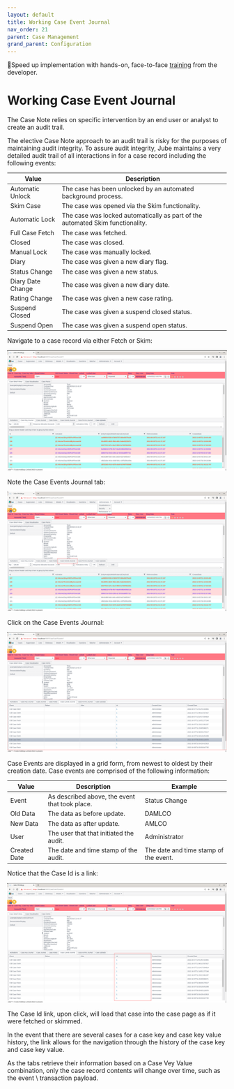 ```yaml
---
layout: default
title: Working Case Event Journal
nav_order: 21
parent: Case Management
grand_parent: Configuration
---
```


🚀Speed up implementation with hands-on, face-to-face [training](https://www.jube.io/training) from the developer.

# Working Case Event Journal
The Case Note relies on specific intervention by an end user or analyst to create an audit trail.

The elective Case Note approach to an audit trail is risky for the purposes of maintaining audit integrity. To assure audit integrity, Jube maintains a very detailed audit trail of all interactions in for a case record including the following events:

| Value             | Description                                                                                                                                                                                                                                                                                                                                         | 
|-------------------|-----------------------------------------------------------------------------------------------------------------------------------------------------------------------------------------------------------------------------------------------------------------------------------------------------------------------------------------------------|
| Automatic Unlock  | The case has been unlocked by an automated background process.                                                                                                                                                                                                                                                                                      |
| Skim Case         | The case was opened via the Skim functionality.                                                                                                                                                                                                                                                                                                     |
| Automatic Lock    | The case was locked automatically as part of the automated Skim functionality.                                                                                                                                                                                                                                                                      |
| Full Case Fetch   | The case was fetched.                                                                                                                                                                                                                                                                                                                               |
| Closed            | The case was closed.                                                                                                                                                                                                                                                                                                                                |
| Manual Lock       | The case was manually locked.                                                                                                                                                                                                                                                                                                                       |
| Diary             | The case was given a new diary flag.                                                                                                                                                                                                                                                                                                                |
| Status Change     | The case was given a new status.                                                                                                                                                                                                                                                                                                                    |
| Diary Date Change | The case was given a new diary date.                                                                                                                                                                                                                                                                                                                |
| Rating Change     | The case was given a new case rating.                                                                                                                                                                                                                                                                                                               |
| Suspend Closed    | The case was given a suspend closed status.                                                                                                                                                                                                                                                                                                         |
| Suspend Open      | The case was given a suspend open status.                                                                                                                                                                                                                                                                                                           |

Navigate to a case record via either Fetch or Skim:

![Image](CaseToCheckEvents.png)

Note the Case Events Journal tab:

![Image](LocationOfCaseEvents.png)

Click on the Case Events Journal:

![Image](ExposedCaseEventsTab.png)

Case Events are displayed in a grid form, from newest to oldest by their creation date. Case events are comprised of the following information:

| Value        | Description                                     | Example                               | 
|--------------|-------------------------------------------------|---------------------------------------|
| Event        | As described above,  the event that took place. | Status Change                         |
| Old Data     | The data as before update.                      | DAMLCO                                |
| New Data     | The data as after update.                       | AMLCO                                 |
| User         | The user that that initiated the audit.         | Administrator                         |
| Created Date | The date and time stamp of the audit.           | The date and time stamp of the event. |

Notice that the Case Id is a link:

![Image](CaseIdLinks.png)

The Case Id link,  upon click,  will load that case into the case page as if it were fetched or skimmed.

In the event that there are several cases for a case key and case key value history,  the link allows for the navigation through the history of the case key and case key value.

As the tabs retrieve their information based on a Case Vey Value combination,  only the case record contents will change over time,  such as the event \ transaction payload.
